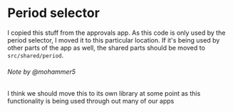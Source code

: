 # Period selector

I copied this stuff from the approvals app. As this code is only used by the
period selector, I moved it to this particular location. If it's being used by
other parts of the app as well, the shared parts should be moved to
`src/shared/period`.

###### Note by @mohammer5

I think we should move this to its own library at some
point as this functionality is being used through out many of our apps
